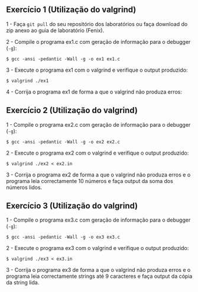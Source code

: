 ## Exercício 1 (Utilização do valgrind)

1 - Faça `git pull` do seu repositório dos laboratórios ou faça download do
zip anexo ao guia de laboratório (Fenix).

2 - Compile o programa ex1.c com geração de informação para o debugger (`-g`):
```
$ gcc -ansi -pedantic -Wall -g -o ex1 ex1.c
```

3 - Execute o programa ex1 com o valgrind e verifique o output produzido:
```
$ valgrind ./ex1
```

4 - Corrija o programa ex1 de forma a que o valgrind não produza erros:

## Exercício 2 (Utilização do valgrind)

1 - Compile o programa ex2.c com geração de informação para o debugger (`-g`):
```
$ gcc -ansi -pedantic -Wall -g -o ex2 ex2.c
```

2 - Execute o programa ex2 com o valgrind e verifique o output produzido:
```
$ valgrind ./ex2 < ex2.in
```

3 - Corrija o programa ex2 de forma a que o valgrind não produza erros e
o programa leia correctamente 10 números e faça output da soma dos números
lidos.


## Exercício 3 (Utilização do valgrind)

1 - Compile o programa ex3.c com geração de informação para o debugger (`-g`):
```
$ gcc -ansi -pedantic -Wall -g -o ex3 ex3.c
```

2 - Execute o programa ex3 com o valgrind e verifique o output produzido:
```
$ valgrind ./ex3 < ex3.in
```

3 - Corrija o programa ex3 de forma a que o valgrind não produza erros e
o programa leia correctamente strings até 9 caracteres e faça output da cópia da string lida.
